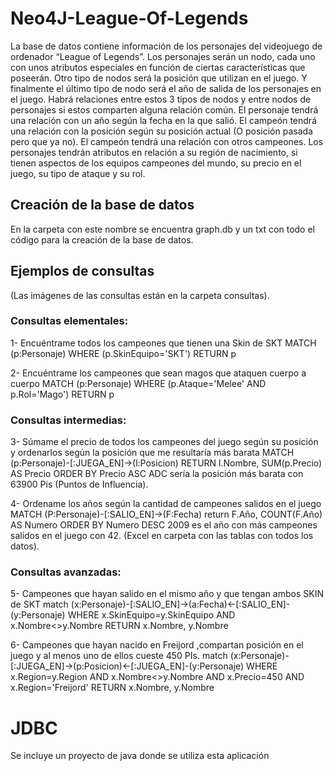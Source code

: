 # Neo4J-League-Of-Legends
La base de datos contiene información de los personajes del videojuego de ordenador “League of Legends”. Los personajes serán un nodo, cada uno con unos atributos especiales en función de ciertas características que poseerán. Otro tipo de nodos será la posición que utilizan en el juego. Y finalmente el último tipo de nodo será el año de salida de los personajes en el juego. Habrá relaciones entre estos 3 tipos de nodos y entre nodos de personajes si estos comparten alguna relación común.
El personaje tendrá una relación con un año según la fecha en la que salió.
El campeón tendrá una relación con la posición según su posición actual (O posición pasada pero que ya no).
El campeón tendrá una relación con otros campeones.
Los personajes tendrán atributos en relación a su región de nacimiento, si tienen aspectos de los equipos campeones del mundo, su precio en el juego, su tipo de ataque y su rol.

## Creación de la base de datos
En la carpeta con este nombre se encuentra graph.db y un txt con todo el código para la creación de la base de datos.

## Ejemplos de consultas
(Las imágenes de las consultas están en la carpeta consultas).

###	Consultas elementales:

1- Encuéntrame todos los campeones que tienen una Skin de SKT
MATCH (p:Personaje) WHERE (p.SkinEquipo='SKT') RETURN p

2- Encuéntrame los campeones que sean magos que ataquen cuerpo a cuerpo
MATCH (p:Personaje) WHERE (p.Ataque='Melee' AND p.Rol='Mago') RETURN p


###	Consultas intermedias:

3- Súmame el precio de todos los campeones del juego según su posición y ordenarlos según la posición que me resultaría más barata
MATCH (p:Personaje)-[:JUEGA_EN]->(l:Posicion) RETURN l.Nombre, SUM(p.Precio) AS Precio ORDER BY Precio ASC
ADC sería la posición más barata con 63900 Pis (Puntos de Influencia).

4- Ordename los años según la cantidad de campeones salidos en el juego
MATCH (P:Personaje)-[:SALIO_EN]->(F:Fecha) return F.Año, COUNT(F.Año) AS Numero ORDER BY Numero DESC
2009 es el año con más campeones salidos en el juego con 42.
(Excel en carpeta con las tablas con todos los datos).



### Consultas avanzadas:
5- Campeones que hayan salido en el mismo año y que tengan ambos SKIN de SKT
match (x:Personaje)-[:SALIO_EN]->(a:Fecha)<-[:SALIO_EN]-(y:Personaje)
WHERE x.SkinEquipo=y.SkinEquipo AND x.Nombre<>y.Nombre
RETURN x.Nombre, y.Nombre

6- Campeones que hayan nacido en Freijord ,compartan posición en el juego y al menos uno de ellos cueste 450 PIs.
match (x:Personaje)-[:JUEGA_EN]->(p:Posicion)<-[:JUEGA_EN]-(y:Personaje)
WHERE x.Region=y.Region AND x.Nombre<>y.Nombre AND x.Precio=450 AND x.Region='Freijord'
RETURN x.Nombre, y.Nombre

# JDBC
Se incluye un proyecto de java donde se utiliza esta aplicación